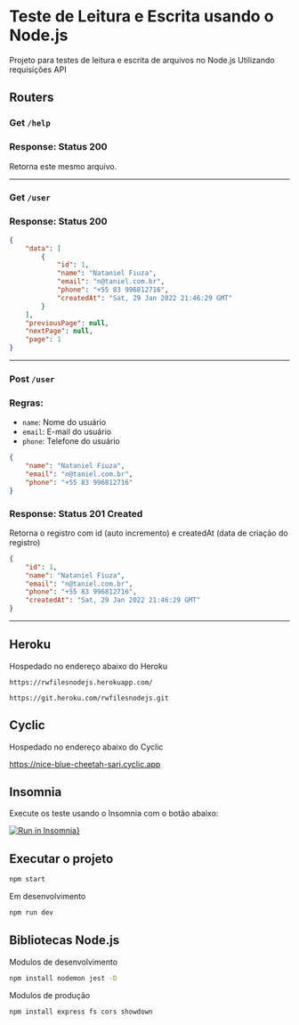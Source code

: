 # Teste de Leitura e Escrita  usando o Node.js
Projeto para testes de leitura e escrita de arquivos no Node.js
Utilizando requisições API 

## Routers

### Get `/help`

### Response: Status 200

Retorna este mesmo arquivo.

---
### Get `/user`

### Response: Status 200

```json
{
	"data": [
		{
			"id": 1,
			"name": "Nataniel Fiuza",
			"email": "n@taniel.com.br",
			"phone": "+55 83 996812716",
			"createdAt": "Sat, 29 Jan 2022 21:46:29 GMT"
		}		
	],
	"previousPage": null,
	"nextPage": null,
	"page": 1
}
```

---
### Post `/user`

### Regras:
- `name`: Nome do usuário
- `email`: E-mail do usuário
- `phone`: Telefone do usuário
  
```json
{
	"name": "Nataniel Fiuza",
	"email": "n@taniel.com.br",
	"phone": "+55 83 996812716"
}

```
### Response: Status 201 Created

Retorna o registro com id (auto incremento) e createdAt (data de criação do registro)

```json
{
	"id": 1,
	"name": "Nataniel Fiuza",
	"email": "n@taniel.com.br",
	"phone": "+55 83 996812716",
	"createdAt": "Sat, 29 Jan 2022 21:46:29 GMT"
}
```
---
## Heroku 

Hospedado no endereço abaixo do Heroku

`https://rwfilesnodejs.herokuapp.com/`

`https://git.heroku.com/rwfilesnodejs.git`

## Cyclic

Hospedado no endereço abaixo do Cyclic

https://nice-blue-cheetah-sari.cyclic.app


## Insomnia

Execute os teste usando o Insomnia com o botão abaixo:

[![Run in Insomnia}](https://insomnia.rest/images/run.svg)](https://insomnia.rest/run/?label=ReadWrite%20File%20API&uri=https%3A%2F%2Fraw.githubusercontent.com%2Fnatanfiuza%2FNodeJs-readwrite-files%2Fmaster%2FInsomnia.json)

## Executar o projeto

```bash
npm start
```

Em desenvolvimento

```bash
npm run dev
```

## Bibliotecas Node.js

Modulos de desenvolvimento

```bash
npm install nodemon jest -D
```
Modulos de produção

```bash
npm install express fs cors showdown
```



